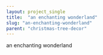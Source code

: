 ```yaml
---
layout: project_single
title:  "an enchanting wonderland"
slug: "an-enchanting-wonderland"
parent: "christmas-tree-decor"
---
```

an enchanting wonderland